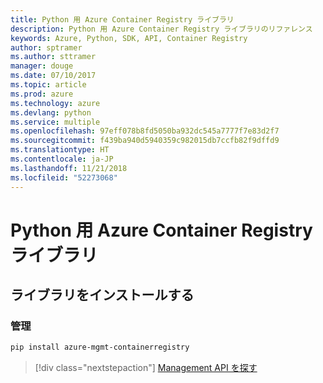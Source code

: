 ```yaml
---
title: Python 用 Azure Container Registry ライブラリ
description: Python 用 Azure Container Registry ライブラリのリファレンス
keywords: Azure, Python, SDK, API, Container Registry
author: sptramer
ms.author: sttramer
manager: douge
ms.date: 07/10/2017
ms.topic: article
ms.prod: azure
ms.technology: azure
ms.devlang: python
ms.service: multiple
ms.openlocfilehash: 97eff078b8fd5050ba932dc545a7777f7e83d2f7
ms.sourcegitcommit: f439ba940d5940359c982015db7ccfb82f9dffd9
ms.translationtype: HT
ms.contentlocale: ja-JP
ms.lasthandoff: 11/21/2018
ms.locfileid: "52273068"
---
```

# <a name="azure-container-registry-libraries-for-python"></a>Python 用 Azure Container Registry ライブラリ

## <a name="install-the-libraries"></a>ライブラリをインストールする


### <a name="management"></a>管理

```bash
pip install azure-mgmt-containerregistry
```
> [!div class="nextstepaction"]
> [Management API を探す](/python/api/overview/azure/containerregistry/management)